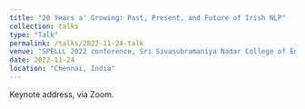 ```yaml
---
title: "20 Years a' Growing: Past, Present, and Future of Irish NLP"
collection: talks
type: "Talk"
permalink: /talks/2022-11-24-talk
venue: "SPELLL 2022 conference, Sri Sivasubramaniya Nadar College of Engineering"
date: 2022-11-24
location: "Chennai, India"
---
```


Keynote address, via Zoom.
